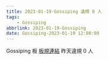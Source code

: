 ```yaml
---
title: 2023-01-19-Gossiping 違規 0 人
tags:
    - Gossiping
abbrlink: 2023-01-19-Gossiping
date: Gossiping-2023-01-19 12:00:00
---
```

Gossiping 板 [板規連結](https://www.ptt.cc/bbs/Gossiping/M.1637425085.A.07D.html)
昨天違規 0 人
